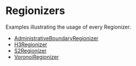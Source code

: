 # Regionizers

Examples illustrating the usage of every Regionizer.

- [AdministrativeBoundaryRegionizer](administrative_boundary_regionizer.ipynb)
- [H3Regionizer](h3_regionizer.ipynb)
- [S2Regionizer](s2_regionizer.ipynb)
- [VoronoiRegionizer](voronoi_regionizer.ipynb)
